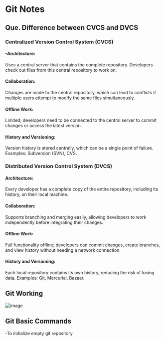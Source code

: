 # Git Notes

## Que. Difference between CVCS and DVCS

### Centralized Version Control System (CVCS)
 #### -Architecture:
Uses a central server that contains the complete repository.
Developers check out files from this central repository to work on.

#### Collaboration:
Changes are made to the central repository, which can lead to conflicts if multiple users attempt to modify the same files simultaneously.

#### Offline Work:
Limited; developers need to be connected to the central server to commit changes or access the latest version.

#### History and Versioning:
Version history is stored centrally, which can be a single point of failure.
Examples:
Subversion (SVN), CVS.

### Distributed Version Control System (DVCS)

#### Architecture:
Every developer has a complete copy of the entire repository, including its history, on their local machine.

#### Collaboration:
Supports branching and merging easily, allowing developers to work independently before integrating their changes.

#### Offline Work:
Full functionality offline; developers can commit changes, create branches, and view history without needing a network connection.

#### History and Versioning:
Each local repository contains its own history, reducing the risk of losing data.
Examples:
Git, Mercurial, Bazaar.

## Git Working

![image](https://github.com/user-attachments/assets/ffddb828-91cc-4066-8ea7-026e21d1c09f)

## Git Basic Commands

-To initialize empty git repository


